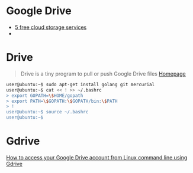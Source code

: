 # Google Drive

- [5 free cloud storage services](http://www.linuxandubuntu.com/home/5-free-alternatives-to-google-drive-on-linux)
- [](http://www.techrepublic.com/article/how-to-mount-your-google-drive-on-linux-with-google-drive-ocamlfuse/)

# Drive

> Drive is a tiny program to pull or push Google Drive files [Homepage](https://github.com/odeke-em/drive)

```sh
user@ubuntu:~$ sudo apt-get install golang git mercurial
user@ubuntu:~$ cat << ! >> ~/.bashrc
> export GOPATH=\$HOME/gopath
> export PATH=\$GOPATH:\$GOPATH/bin:\$PATH
> !
user@ubuntu:~$ source ~/.bashrc
user@ubuntu:~$ 
```

# Gdrive

[How to access your Google Drive account from Linux command line using Gdrive](https://www.howtoforge.com/tutorial/how-to-access-google-drive-from-linux-gdrive/)